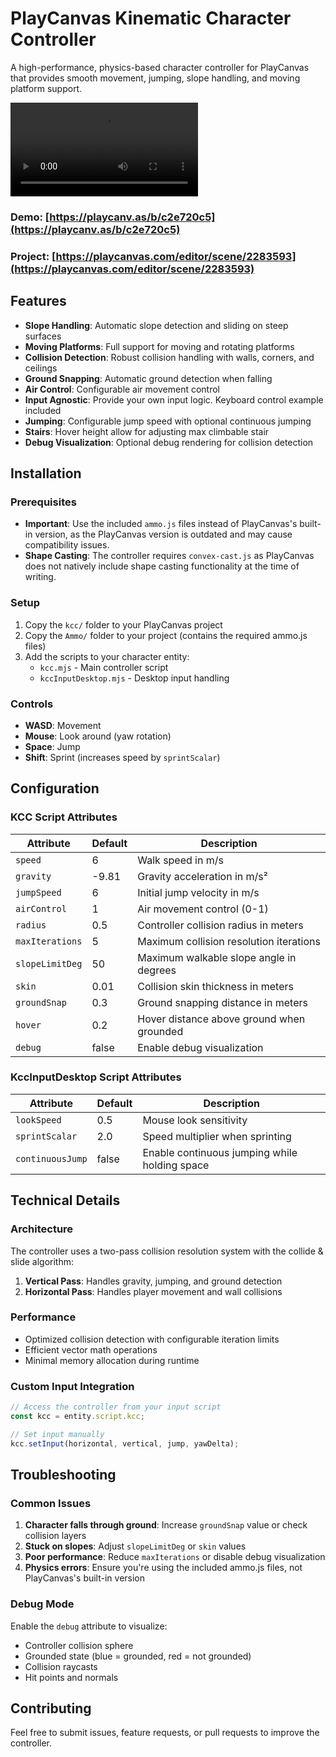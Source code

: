 # PlayCanvas Kinematic Character Controller

A high-performance, physics-based character controller for PlayCanvas that provides smooth movement, jumping, slope handling, and moving platform support.

![./media/demo.mp4](./media/demo.mp4)

### Demo: [https://playcanv.as/b/c2e720c5](https://playcanv.as/b/c2e720c5)
### Project: [https://playcanvas.com/editor/scene/2283593](https://playcanvas.com/editor/scene/2283593)


## Features

- **Slope Handling**: Automatic slope detection and sliding on steep surfaces
- **Moving Platforms**: Full support for moving and rotating platforms
- **Collision Detection**: Robust collision handling with walls, corners, and ceilings
- **Ground Snapping**: Automatic ground detection when falling
- **Air Control**: Configurable air movement control
- **Input Agnostic**: Provide your own input logic. Keyboard control example included
- **Jumping**: Configurable jump speed with optional continuous jumping
- **Stairs**: Hover height allow for adjusting max climbable stair
- **Debug Visualization**: Optional debug rendering for collision detection

## Installation

### Prerequisites

- **Important**: Use the included `ammo.js` files instead of PlayCanvas's built-in version, as the PlayCanvas version is outdated and may cause compatibility issues.
- **Shape Casting**: The controller requires `convex-cast.js` as PlayCanvas does not natively include shape casting functionality at the time of writing.

### Setup

1. Copy the `kcc/` folder to your PlayCanvas project
2. Copy the `Ammo/` folder to your project (contains the required ammo.js files)
3. Add the scripts to your character entity:
   - `kcc.mjs` - Main controller script
   - `kccInputDesktop.mjs` - Desktop input handling

### Controls

- **WASD**: Movement
- **Mouse**: Look around (yaw rotation)
- **Space**: Jump
- **Shift**: Sprint (increases speed by `sprintScalar`)

## Configuration

### KCC Script Attributes

| Attribute | Default | Description |
|-----------|---------|-------------|
| `speed` | 6 | Walk speed in m/s |
| `gravity` | -9.81 | Gravity acceleration in m/s² |
| `jumpSpeed` | 6 | Initial jump velocity in m/s |
| `airControl` | 1 | Air movement control (0-1) |
| `radius` | 0.5 | Controller collision radius in meters |
| `maxIterations` | 5 | Maximum collision resolution iterations |
| `slopeLimitDeg` | 50 | Maximum walkable slope angle in degrees |
| `skin` | 0.01 | Collision skin thickness in meters |
| `groundSnap` | 0.3 | Ground snapping distance in meters |
| `hover` | 0.2 | Hover distance above ground when grounded |
| `debug` | false | Enable debug visualization |

### KccInputDesktop Script Attributes

| Attribute | Default | Description |
|-----------|---------|-------------|
| `lookSpeed` | 0.5 | Mouse look sensitivity |
| `sprintScalar` | 2.0 | Speed multiplier when sprinting |
| `continuousJump` | false | Enable continuous jumping while holding space |

## Technical Details

### Architecture

The controller uses a two-pass collision resolution system with the collide & slide algorithm:

1. **Vertical Pass**: Handles gravity, jumping, and ground detection
2. **Horizontal Pass**: Handles player movement and wall collisions

### Performance

- Optimized collision detection with configurable iteration limits
- Efficient vector math operations
- Minimal memory allocation during runtime



### Custom Input Integration

```javascript
// Access the controller from your input script
const kcc = entity.script.kcc;

// Set input manually
kcc.setInput(horizontal, vertical, jump, yawDelta);
```

## Troubleshooting

### Common Issues

1. **Character falls through ground**: Increase `groundSnap` value or check collision layers
2. **Stuck on slopes**: Adjust `slopeLimitDeg` or `skin` values
3. **Poor performance**: Reduce `maxIterations` or disable debug visualization
4. **Physics errors**: Ensure you're using the included ammo.js files, not PlayCanvas's built-in version

### Debug Mode

Enable the `debug` attribute to visualize:
- Controller collision sphere
- Grounded state (blue = grounded, red = not grounded)
- Collision raycasts
- Hit points and normals

## Contributing

Feel free to submit issues, feature requests, or pull requests to improve the controller.
